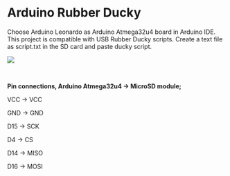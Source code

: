 <h1>Arduino Rubber Ducky</h1>

<p>Choose Arduino Leonardo as Arduino Atmega32u4 board in Arduino IDE. This project is compatible with USB Rubber Ducky scripts. Create a text file as script.txt in the SD card and paste ducky script.</p>

[![](http://img.youtube.com/vi/-VhUME0ZOBs/0.jpg)](http://www.youtube.com/watch?v=-VhUME0ZOBs "Youtube Video")

<br>

<b>Pin connections, Arduino Atmega32u4 -> MicroSD module;</b>
<p>VCC -> VCC</p>
<p>GND -> GND</p>
<p>D15 -> SCK</p>
<p>D4 -> CS</p>
<p>D14 -> MISO</p>
<p>D16 -> MOSI</p>
